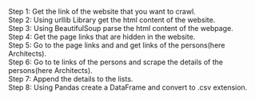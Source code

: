 Step 1: Get the link of the website that you want to crawl.																																			 
Step 2: Using urllib Library get the html content of the website.																																 
Step 3: Using BeautifulSoup parse the html content of the webpage.																															
Step 4: Get the page links that are hidden in the website.																																			
Step 5: Go to the page links and and get links of the persons(here Architects).																									 
Step 6: Go to te links of the persons and scrape the details of the persons(here Architects).																		 
Step 7: Append the details to the lists.																																												 
Step 8: Using Pandas create a DataFrame and convert to .csv extension.
